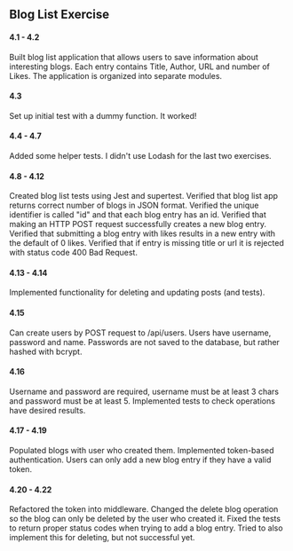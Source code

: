 ## Blog List Exercise

#### 4.1 - 4.2

Built blog list application that allows users to save information about interesting blogs. Each entry contains Title, Author, URL and number of Likes. The application is organized into separate modules.

#### 4.3

Set up initial test with a dummy function. It worked!

#### 4.4 - 4.7

Added some helper tests. I didn't use Lodash for the last two exercises.

#### 4.8 - 4.12

Created blog list tests using Jest and supertest. Verified that blog list app returns correct number of blogs in JSON format. Verified the unique identifier is called "id" and that each blog entry has an id. Verified that making an HTTP POST request successfully creates a new blog entry. Verified that submitting a blog entry with likes results in a new entry with the default of 0 likes. Verified that if entry is missing title or url it is rejected with status code 400 Bad Request.

#### 4.13 - 4.14

Implemented functionality for deleting and updating posts (and tests).

#### 4.15

Can create users by POST request to /api/users. Users have username, password and name. Passwords are not saved to the database, but rather hashed with bcrypt.

#### 4.16

Username and password are required, username must be at least 3 chars and password must be at least 5. Implemented tests to check operations have desired results.

#### 4.17 - 4.19

Populated blogs with user who created them. Implemented token-based authentication. Users can only add a new blog entry if they have a valid token.

#### 4.20 - 4.22

Refactored the token into middleware. Changed the delete blog operation so the blog can only be deleted by the user who created it. Fixed the tests to return proper status codes when trying to add a blog entry. Tried to also implement this for deleting, but not successful yet.
